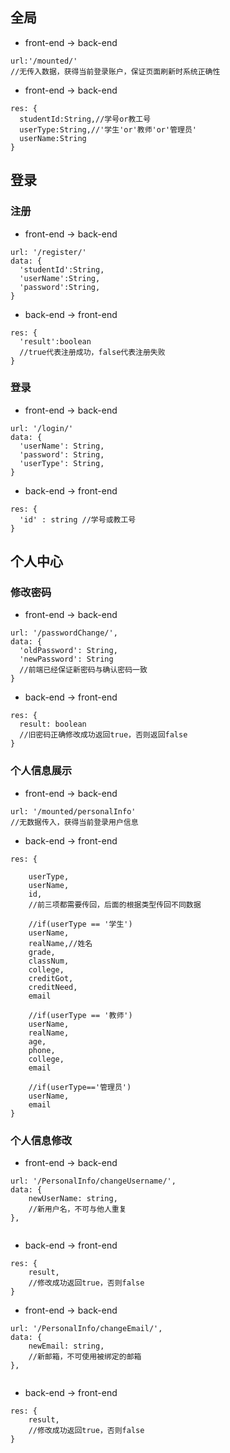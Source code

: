 ## 全局
* front-end -> back-end
```vue
url:'/mounted/'
//无传入数据，获得当前登录账户，保证页面刷新时系统正确性
```

* front-end -> back-end
```vue
res: {
  studentId:String,//学号or教工号
  userType:String,//'学生'or'教师'or'管理员'
  userName:String
}
```

## 登录

### 注册

* front-end -> back-end

```vue
url: '/register/'
data: {
  'studentId':String,
  'userName':String,
  'password':String,
}
```

- back-end -> front-end

```vue
res: {
  'result':boolean
  //true代表注册成功，false代表注册失败
}
```

### 登录

* front-end -> back-end

```vue
url: '/login/'
data: {
  'userName': String,
  'password': String,
  'userType': String,
}
```

* back-end -> front-end

```vue
res: {
  'id' : string //学号或教工号
}
```

## 个人中心
### 修改密码

* front-end -> back-end

```vue
url: '/passwordChange/',
data: {
  'oldPassword': String,
  'newPassword': String
  //前端已经保证新密码与确认密码一致
}
```

* back-end -> front-end

```vue
res: {
  result: boolean
  //旧密码正确修改成功返回true，否则返回false
}
```

### 个人信息展示

* front-end -> back-end

```vue
url: '/mounted/personalInfo'
//无数据传入，获得当前登录用户信息
```





* back-end -> front-end

```vue
res: {

	userType,
	userName,
	id,
	//前三项都需要传回，后面的根据类型传回不同数据
	
	//if(userType == '学生')
	userName,
	realName,//姓名
	grade,
	classNum,
	college,
	creditGot,
	creditNeed,
	email

	//if(userType == '教师')
	userName,
	realName,
	age,
	phone,
	college,
	email

	//if(userType=='管理员')
	userName,
	email
}
```

### 个人信息修改

* front-end -> back-end

```vue
url: '/PersonalInfo/changeUsername/',
data: {
	newUserName: string,
	//新用户名，不可与他人重复
},
       
```

* back-end -> front-end

```vue
res: {
	result,
	//修改成功返回true，否则false
}
```

* front-end -> back-end

```vue
url: '/PersonalInfo/changeEmail/',
data: {
	newEmail: string,
	//新邮箱，不可使用被绑定的邮箱
},
       
```

* back-end -> front-end

```vue
res: {
	result,
	//修改成功返回true，否则false
}
```